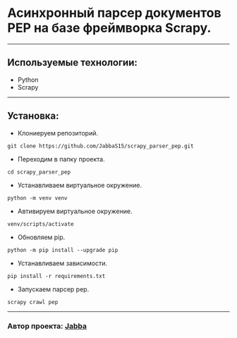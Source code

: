 # Асинхронный парсер  документов PEP на базе фреймворка Scrapy.

---
## Используемые технологии:
- Python
- Scrapy

---
## Установка:

- Клониеруем репозиторий.
```
git clone https://github.com/JabbaS15/scrapy_parser_pep.git
```
- Переходим в папку проекта.
```
cd scrapy_parser_pep
```
- Устанавливаем виртуальное окружение.
```
python -m venv venv
```
- Автивируем виртуальное окружение.
```
venv/scripts/activate
```
- Обновляем pip.
```
python -m pip install --upgrade pip
```
- Устанавливаем зависимости.
```
pip install -r requirements.txt
```
- Запускаем парсер pep.
```
scrapy crawl pep
```

---
### Автор проекта: [Jabba](https://github.com/JabbaS15/scrapy_parser_pep)